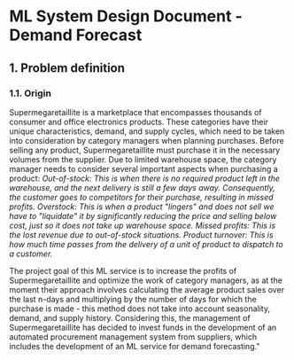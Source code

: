 # ML System Design Document - Demand Forecast

## 1. Problem definition
### 1.1. Origin
Supermegaretaillite is a marketplace that encompasses thousands of consumer and office electronics products. These categories have their unique characteristics, demand, and supply cycles, which need to be taken into consideration by category managers when planning purchases. Before selling any product, Supermegaretaillite must purchase it in the necessary volumes from the supplier. Due to limited warehouse space, the category manager needs to consider several important aspects when purchasing a product:
    *Out-of-stock: This is when there is no required product left in the warehouse, and the next delivery is still a few days away. Consequently, the customer goes to competitors for their purchase, resulting in missed profits.
    Overstock: This is when a product "lingers" and does not sell we have to "liquidate" it by significantly reducing the price and selling below cost, just so it does not take up warehouse space.
    Missed profits: This is the lost revenue due to out-of-stock situations.
    Product turnover: This is how much time passes from the delivery of a unit of product to dispatch to a customer.*

The project goal of this ML service is to increase the profits of Supermegaretaillite and optimize the work of category
managers, as at the moment their approach involves calculating the average product sales over the last
n-days and multiplying by the number of days for which the purchase is made - this method does not take
into account seasonality, demand, and supply history. Considering this,
the management of Supermegaretaillite has decided to invest funds in the development of an automated procurement
management system from suppliers, which includes the development of an ML service for demand forecasting."
